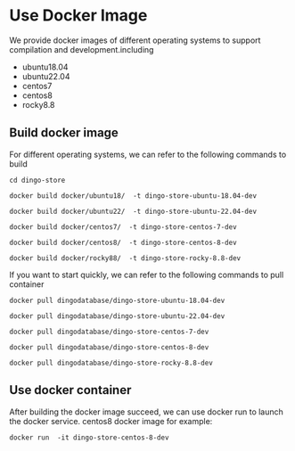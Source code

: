 # Use Docker Image

We provide docker images of different operating systems to support compilation and development.including

- ubuntu18.04
- ubuntu22.04
- centos7
- centos8
- rocky8.8

## Build docker image

For different operating systems, we can refer to the following commands to build

``````
cd dingo-store 

docker build docker/ubuntu18/  -t dingo-store-ubuntu-18.04-dev

docker build docker/ubuntu22/  -t dingo-store-ubuntu-22.04-dev

docker build docker/centos7/  -t dingo-store-centos-7-dev

docker build docker/centos8/  -t dingo-store-centos-8-dev

docker build docker/rocky88/  -t dingo-store-rocky-8.8-dev
``````

If you want to start quickly, we can refer to the following commands to pull container

``````
docker pull dingodatabase/dingo-store-ubuntu-18.04-dev

docker pull dingodatabase/dingo-store-ubuntu-22.04-dev

docker pull dingodatabase/dingo-store-centos-7-dev

docker pull dingodatabase/dingo-store-centos-8-dev

docker pull dingodatabase/dingo-store-rocky-8.8-dev
``````

## Use docker container

After building the docker image succeed, we can use docker run to launch the docker service. centos8 docker image for example:

``````
docker run  -it dingo-store-centos-8-dev
``````

